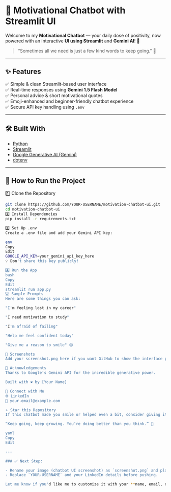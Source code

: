 # 💬 Motivational Chatbot with Streamlit UI

Welcome to my **Motivational Chatbot** — your daily dose of positivity, now powered with an interactive **UI using Streamlit** and **Gemini AI**! 🌟

> “Sometimes all we need is just a few kind words to keep going.” 💛

---

## ✨ Features

✅ Simple & clean Streamlit-based user interface  
✅ Real-time responses using **Gemini 1.5 Flash Model**  
✅ Personal advice & short motivational quotes  
✅ Emoji-enhanced and beginner-friendly chatbot experience  
✅ Secure API key handling using `.env`  


---

## 🛠️ Built With

- [Python](https://www.python.org/)
- [Streamlit](https://streamlit.io/)
- [Google Generative AI (Gemini)](https://ai.google.dev/)
- [dotenv](https://pypi.org/project/python-dotenv/)

---

## 📂 How to Run the Project

1️⃣ Clone the Repository

```bash
git clone https://github.com/YOUR-USERNAME/motivation-chatbot-ui.git
cd motivation-chatbot-ui
2️⃣ Install Dependencies
pip install -r requirements.txt

3️⃣ Set Up .env
Create a .env file and add your Gemini API key:

env
Copy
Edit
GOOGLE_API_KEY=your_gemini_api_key_here
💡 Don't share this key publicly!

4️⃣ Run the App
bash
Copy
Edit
streamlit run app.py
💻 Sample Prompts
Here are some things you can ask:

"I'm feeling lost in my career"

"I need motivation to study"

"I'm afraid of failing"

"Help me feel confident today"

"Give me a reason to smile" 😊

🤍 Screenshots
Add your screenshot.png here if you want GitHub to show the interface preview.

🙌 Acknowledgements
Thanks to Google’s Gemini API for the incredible generative power.

Built with ❤️ by [Your Name]

🔗 Connect with Me
🌐 LinkedIn
📧 your.email@example.com

⭐ Star this Repository
If this chatbot made you smile or helped even a bit, consider giving it a ⭐ on GitHub. Your support means the world! 🙏

“Keep going, keep growing. You’re doing better than you think.” 🌈

yaml
Copy
Edit

---

### ✅ Next Step:

- Rename your image (chatbot UI screenshot) as `screenshot.png` and place it inside the project folder for it to show in the README.
- Replace `YOUR-USERNAME` and your LinkedIn details before pushing.

Let me know if you'd like me to customize it with your **name, email, or LinkedIn link** t
